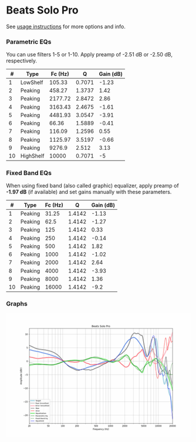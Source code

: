 # Beats Solo Pro
See [usage instructions](https://github.com/jaakkopasanen/AutoEq#usage) for more options and info.

### Parametric EQs
You can use filters 1-5 or 1-10. Apply preamp of -2.51 dB or -2.50 dB, respectively.

|   # | Type      |   Fc (Hz) |      Q |   Gain (dB) |
|-----|-----------|-----------|--------|-------------|
|   1 | LowShelf  |    105.33 | 0.7071 |       -1.23 |
|   2 | Peaking   |    458.27 | 1.3737 |        1.42 |
|   3 | Peaking   |   2177.72 | 2.8472 |        2.86 |
|   4 | Peaking   |   3163.43 | 2.4675 |       -1.61 |
|   5 | Peaking   |   4481.93 | 3.0547 |       -3.91 |
|   6 | Peaking   |     66.36 | 1.5889 |       -0.41 |
|   7 | Peaking   |    116.09 | 1.2596 |        0.55 |
|   8 | Peaking   |   1125.97 | 3.5197 |       -0.66 |
|   9 | Peaking   |   9276.9  | 2.512  |        3.13 |
|  10 | HighShelf |  10000    | 0.7071 |       -5    |

### Fixed Band EQs
When using fixed band (also called graphic) equalizer, apply preamp of **-1.97 dB** (if available) and set gains manually with these parameters.

|   # | Type    |   Fc (Hz) |      Q |   Gain (dB) |
|-----|---------|-----------|--------|-------------|
|   1 | Peaking |     31.25 | 1.4142 |       -1.13 |
|   2 | Peaking |     62.5  | 1.4142 |       -1.27 |
|   3 | Peaking |    125    | 1.4142 |        0.33 |
|   4 | Peaking |    250    | 1.4142 |       -0.14 |
|   5 | Peaking |    500    | 1.4142 |        1.82 |
|   6 | Peaking |   1000    | 1.4142 |       -1.02 |
|   7 | Peaking |   2000    | 1.4142 |        2.64 |
|   8 | Peaking |   4000    | 1.4142 |       -3.93 |
|   9 | Peaking |   8000    | 1.4142 |        1.36 |
|  10 | Peaking |  16000    | 1.4142 |       -9.2  |

### Graphs
![](./Beats%20Solo%20Pro.png)
